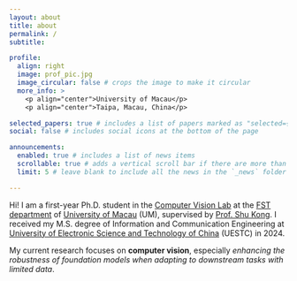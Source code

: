 ```yaml
---
layout: about
title: about
permalink: /
subtitle:

profile:
  align: right
  image: prof_pic.jpg
  image_circular: false # crops the image to make it circular
  more_info: >
    <p align="center">University of Macau</p>
    <p align="center">Taipa, Macau, China</p>

selected_papers: true # includes a list of papers marked as "selected={true}"
social: false # includes social icons at the bottom of the page

announcements:
  enabled: true # includes a list of news items
  scrollable: true # adds a vertical scroll bar if there are more than 3 news items
  limit: 5 # leave blank to include all the news in the `_news` folder

---
```


Hi! I am a first-year Ph.D. student in the [Computer Vision Lab](https://aimerykong.github.io/group.html) at the [FST department](https://www.fst.um.edu.mo/) of [University of Macau](https://www.um.edu.mo/) (UM), supervised by [Prof. Shu Kong](https://aimerykong.github.io). I received my M.S. degree of Information and Communication Engineering at [University of Electronic Science and Technology of China](https://www.uestc.edu.cn/) (UESTC) in 2024. 


My current research focuses on **computer vision**, especially *enhancing the robustness of foundation models when adapting to downstream tasks with limited data*.


